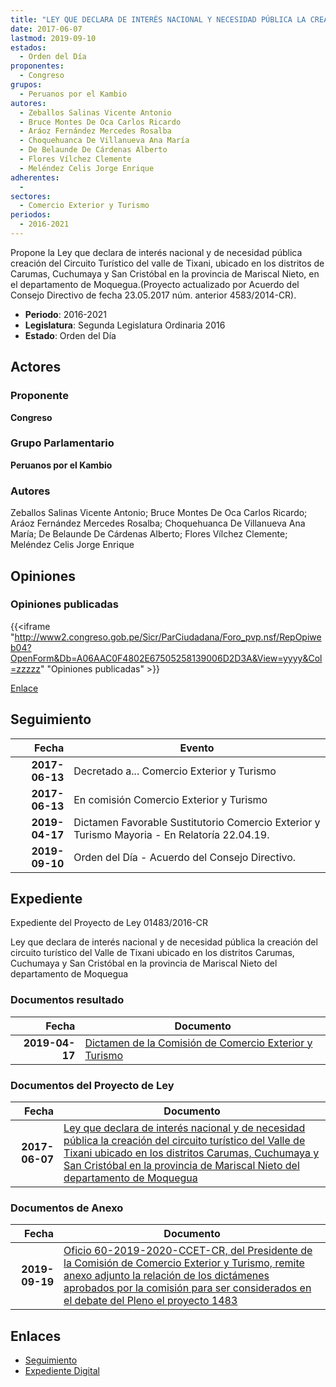 ```yaml
---
title: "LEY QUE DECLARA DE INTERÉS NACIONAL Y NECESIDAD PÚBLICA LA CREACIÓN DEL CIRCUITO TURÍSTICO DEL VALLE DE TIXANI"
date: 2017-06-07
lastmod: 2019-09-10
estados: 
  - Orden del Día
proponentes: 
  - Congreso
grupos: 
  - Peruanos por el Kambio
autores: 
  - Zeballos Salinas Vicente Antonio
  - Bruce Montes De Oca Carlos Ricardo
  - Aráoz Fernández Mercedes Rosalba
  - Choquehuanca De Villanueva Ana María
  - De Belaunde De Cárdenas Alberto
  - Flores Vílchez Clemente
  - Meléndez Celis Jorge Enrique
adherentes: 
  - 
sectores: 
  - Comercio Exterior y Turismo
periodos: 
  - 2016-2021
---
```


Propone la Ley que declara de interés nacional y de necesidad pública creación del Circuito Turístico del valle de Tixani, ubicado en los distritos de Carumas, Cuchumaya y San Cristóbal en la provincia de Mariscal Nieto, en el departamento de Moquegua.(Proyecto actualizado por Acuerdo del Consejo Directivo de fecha 23.05.2017 núm. anterior 4583/2014-CR).

- **Periodo**: 2016-2021
- **Legislatura**: Segunda Legislatura Ordinaria 2016
- **Estado**: Orden del Día

## Actores

### Proponente

**Congreso**

### Grupo Parlamentario

**Peruanos por el Kambio**

### Autores

Zeballos Salinas Vicente Antonio; Bruce Montes De Oca Carlos Ricardo; Aráoz Fernández Mercedes Rosalba; Choquehuanca De Villanueva Ana María; De Belaunde De Cárdenas Alberto; Flores Vílchez Clemente; Meléndez Celis Jorge Enrique


## Opiniones

### Opiniones publicadas

{{<iframe "http://www2.congreso.gob.pe/Sicr/ParCiudadana/Foro_pvp.nsf/RepOpiweb04?OpenForm&Db=A06AAC0F4802E67505258139006D2D3A&View=yyyy&Col=zzzzz" "Opiniones publicadas" >}}

[Enlace](http://www2.congreso.gob.pe/Sicr/ParCiudadana/Foro_pvp.nsf/RepOpiweb04?OpenForm&Db=A06AAC0F4802E67505258139006D2D3A&View=yyyy&Col=zzzzz)

## Seguimiento

| Fecha | Evento |
|------:|--------|
| **2017-06-13** | Decretado a... Comercio Exterior y Turismo|
| **2017-06-13** | En comisión Comercio Exterior y Turismo|
| **2019-04-17** | Dictamen Favorable Sustitutorio Comercio Exterior y Turismo Mayoria - En Relatoría 22.04.19.|
| **2019-09-10** | Orden del Día - Acuerdo del Consejo Directivo.|


## Expediente

Expediente del Proyecto de Ley 01483/2016-CR

Ley que declara de interés nacional y de necesidad pública la creación del circuito turístico del Valle de Tixani ubicado en los distritos Carumas, Cuchumaya y San Cristóbal en la provincia de Mariscal Nieto del departamento de Moquegua


### Documentos resultado

| Fecha | Documento |
|------:|--------|
| **2019-04-17** | [Dictamen de la Comisión de Comercio Exterior y Turismo](http://www.leyes.congreso.gob.pe/Documentos/2016_2021/Dictamenes/Proyectos_de_Ley/01483DC03MAY20190417.pdf) |

### Documentos del Proyecto de Ley

| Fecha | Documento |
|------:|--------|
| **2017-06-07** | [Ley que declara de interés nacional y de necesidad pública la creación del circuito turístico del Valle de Tixani ubicado en los distritos Carumas, Cuchumaya y San Cristóbal en la provincia de Mariscal Nieto del departamento de Moquegua](http://www.leyes.congreso.gob.pe/Documentos/2016_2021/Proyectos_de_Ley_y_de_Resoluciones_Legislativas/PL0148320170607..PDF) |

### Documentos de Anexo

| Fecha | Documento |
|------:|--------|
| **2019-09-19** | [Oficio 60-2019-2020-CCET-CR, del Presidente de la Comisión de Comercio Exterior y Turismo, remite anexo adjunto la relación de los dictámenes aprobados por la comisión para ser considerados en el debate del Pleno el proyecto 1483](http://www.leyes.congreso.gob.pe/Documentos/2016_2021/Oficios/Comisiones_Ordinarias/OFICIO-60-2019-2020-CCET-CR.pdf) |

## Enlaces 

- [Seguimiento](http://www2.congreso.gob.pe/Sicr/TraDocEstProc/CLProLey2016.nsf/f7fff46988ca05b1052578e100829cc7/8147a80dde6fb1f505258139006f428e?OpenDocument)
- [Expediente Digital](http://www2.congreso.gob.pehttp://www2.congreso.gob.pe/Sicr/TraDocEstProc/CLProLey2016.nsf/f7fff46988ca05b1052578e100829cc7/8147a80dde6fb1f505258139006f428e?OpenDocument&Click=05257FB7005EB655.eb71d0cf91d8294e05256cdf006b5706/$Body/0.1C6C)
